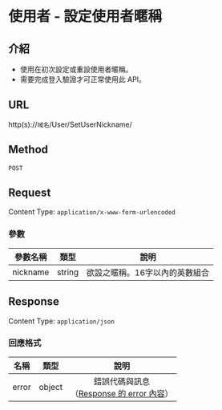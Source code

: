 # 使用者 - 設定使用者暱稱

## 介紹

- 使用在初次設定或重設使用者暱稱。
- 需要完成登入驗證才可正常使用此 API。


## URL

http(s)://`域名`/User/SetUserNickname/

## Method

`POST`

## Request

Content Type: `application/x-www-form-urlencoded`

### 參數

| 參數名稱 | 類型 | 說明 |
|:-:|:-:|:-:|
| nickname | string | 欲設之暱稱。16字以內的英數組合 |

## Response

Content Type: `application/json`

### 回應格式

| 名稱 | 類型 | 說明 |
|:-:|:-:|:-:|
| error | object | 錯誤代碼與訊息<br>（[Response 的 error 內容](../response.md#error)） |
